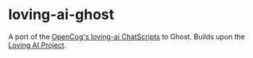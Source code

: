 # loving-ai-ghost
A port of the [OpenCog's loving-ai ChatScripts](https://github.com/opencog/loving-ai) to Ghost.  Builds upon the [Loving AI Project](http://lovingai.org/#about).
